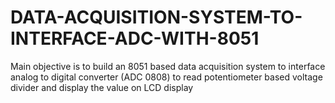 # DATA-ACQUISITION-SYSTEM-TO-INTERFACE-ADC-WITH-8051
Main objective is to build an 8051 based data acquisition system to interface analog to digital converter (ADC 0808) to read potentiometer based voltage divider and display the value on LCD display
